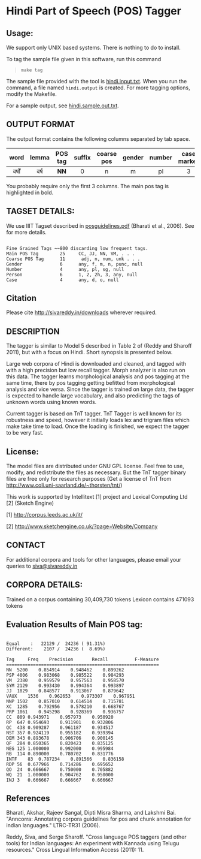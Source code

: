 # Hindi Part of Speech (POS) Tagger

## Usage:

We support only UNIX based systems. There is nothing to do to install.

To tag the sample file given in this software, run this command

>     make tag

The sample file provided with the tool is [hindi.input.txt](./hindi-part-of-speech-tagger/src/master/hindi.input.txt). When you run the command, a file named `hindi.output` is created. For more tagging options, modify the Makefile.

For a sample output, see [hindi.sample.out.txt](./hindi-part-of-speech-tagger/src/master/hindi.sample.out.pdf).

## OUTPUT FORMAT

The output format contains the following columns separated by tab space.

| word | lemma |  **POS tag** | suffix | coarse pos | gender | number | case marker |
| :------: |:-----:| :-----: | :-----: | :-----: | :-----: | :-----: | :-----: | 
| वर्षों |  वर्ष | **NN** | 0 | n | m | pl | 3 | o |

You probably require only the first 3 columns. The main pos tag is highlighted in bold.

## TAGSET DETAILS:

We use IIIT Tagset described in [posguidelines.pdf](./hindi-part-of-speech-tagger/src/master/posguidelines.pdf) (Bharati et al., 2006). See  for more details.


```

Fine Grained Tags ~~800 discarding low frequent tags.
Main POS Tag        25     CC, JJ, NN, VM, . . .
Coarse POS Tag      11      adj, n, num, unk . . .
Gender              6      any, f, m, n, punc, null
Number              4      any, pl, sg, null
Person              6      1, 2, 2h, 3, any, null
Case                4      any, d, o, null

```


## Citation

Please cite http://sivareddy.in/downloads wherever required.

## DESCRIPTION

The tagger is similar to Model 5 described in Table 2 of (Reddy and Sharoff 2011), but with a focus on Hindi. Short synopsis is presented below. 

Large web corpora of Hindi is downloaded and cleaned, and tagged with with a high precision but low recall tagger. Morph analyzer is also run on this data. The tagger learns morphological analysis and pos tagging at the same time, there by pos tagging getting befitted from morphological analysis and vice versa. Since the tagger is trained on large data, the tagger is expected to handle large vocabulary, and also predicting the tags of unknown words using known words.

Current tagger is based on TnT tagger. TnT Tagger is well known for its robustness and speed, however it initially loads lex and trigram files which make take time to load. Once the loading is finished, we expect the tagger to be very fast.

## License:

The model files are distributed under GNU GPL license. Feel free to use, modify, and redistribute the files as necessary. But the TnT tagger binary files are free only for research purposes (Get a license of TnT from http://www.coli.uni-saarland.de/~thorsten/tnt/)

This work is supported by Intellitext [1] project and Lexical Computing Ltd [2] (Sketch Engine)

[1] http://corpus.leeds.ac.uk/it/

[2] http://www.sketchengine.co.uk/?page=Website/Company


## CONTACT

For additional corpora and tools for other languages, please email your queries to
siva@sivareddy.in

## CORPORA DETAILS:

Trained on a corpus containing 30,409,730 tokens
Lexicon contains 471093 tokens

## Evaluation Results of Main POS tag:



```

Equal	 :   22129 /  24236 ( 91.31%)
Different:    2107 /  24236 (  8.69%)

Tag     Freq    Precision       Recall          F-Measure
=========================================================
NN	5200	0.854914	0.948462	0.899262
PSP	4006	0.983068	0.985522	0.984293
VM	2380	0.959579	0.957563	0.958570
SYM	2129	0.993430	0.994364	0.993897
JJ	1829	0.848577	0.913067	0.879642
VAUX	1536	0.962653	0.973307	0.967951
NNP	1502	0.857010	0.614514	0.715781
XC	1285	0.792956	0.578210	0.668767
PRP	1061	0.945298	0.928369	0.936757
CC	809	0.943971	0.957973	0.950920
RP	647	0.954693	0.911901	0.932806
QC	438	0.909287	0.961187	0.934517
NST	357	0.924119	0.955182	0.939394
DEM	343	0.893678	0.906706	0.900145
QF	284	0.850365	0.820423	0.835125
NEG	125	1.000000	0.992000	0.995984
RB	114	0.890000	0.780702	0.831776
INTF	83	0.787234	0.891566	0.836158
RDP	56	0.677966	0.714286	0.695652
QO	24	0.666667	0.750000	0.705882
WQ	21	1.000000	0.904762	0.950000
INJ	3	0.666667	0.666667	0.666667

```

## References

Bharati, Akshar, Rajeev Sangal, Dipti Misra Sharma, and Lakshmi Bai. "Anncorra: Annotating corpora guidelines for pos and chunk annotation for indian languages." LTRC-TR31 (2006).

Reddy, Siva, and Serge Sharoff. "Cross language POS taggers (and other tools) for Indian languages: An experiment with Kannada using Telugu resources." Cross Lingual Information Access (2011): 11.